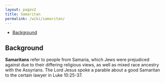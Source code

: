 ```yaml
---
layout: pagev2
title: Samaritan
permalink: /wiki/samaritan/
---
```

- [Background](#background)

## Background

**Samaritans** refer to people from Samaria, which Jews were prejudiced against due to their differing religious views, as well as mixed race ancestry with the Assyrians. The Lord Jesus spoke a parable about a good Samaritan to the certain lawyer in Luke 10:25-37.
